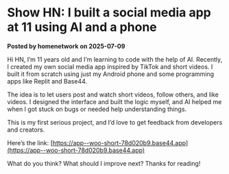 # Show HN: I built a social media app at 11 using AI and a phone

**Posted by homenetwork on 2025-07-09**

Hi HN, I’m 11 years old and I’m learning to code with the help of AI. Recently, I created my own social media app inspired by TikTok and short videos. I built it from scratch using just my Android phone and some programming apps like Replit and Base44.

The idea is to let users post and watch short videos, follow others, and like videos. I designed the interface and built the logic myself, and AI helped me when I got stuck on bugs or needed help understanding things.

This is my first serious project, and I’d love to get feedback from developers and creators. 

Here’s the link: [https://app--woo-short-78d020b9.base44.app](https://app--woo-short-78d020b9.base44.app)

What do you think? What should I improve next? Thanks for reading!